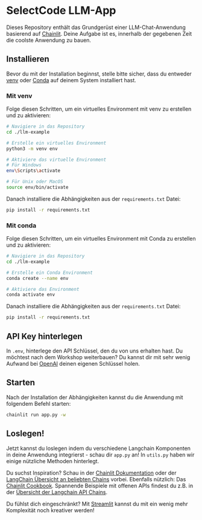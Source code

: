 # SelectCode LLM-App

Dieses Repository enthält das Grundgerüst einer LLM-Chat-Anwendung basierend auf [Chainlit](https://github.com/Chainlit/chainlit).
Deine Aufgabe ist es, innerhalb der gegebenen Zeit die coolste Anwendung zu bauen.


## Installieren

Bevor du mit der Installation beginnst, stelle bitte sicher, dass du entweder [venv](https://docs.python.org/3/library/venv.html) oder [Conda](https://docs.python.org/3/library/venv.html) auf deinem System installiert hast.


### Mit venv

Folge diesen Schritten, um ein virtuelles Environment mit venv zu erstellen und zu aktivieren:

```bash
# Navigiere in das Repository
cd ./llm-example

# Erstelle ein virtuelles Environment
python3 -m venv env

# Aktiviere das virtuelle Environment
# Für Windows
env\Scripts\activate

# Für Unix oder MacOS
source env/bin/activate
```

Danach installiere die Abhängigkeiten aus der `requirements.txt` Datei:

```bash
pip install -r requirements.txt
```

### Mit conda

Folge diesen Schritten, um ein virtuelles Environment mit Conda zu erstellen und zu aktivieren:

```bash
# Navigiere in das Repository
cd ./llm-example

# Erstelle ein Conda Environment
conda create --name env

# Aktiviere das Environment
conda activate env
```

Danach installiere die Abhängigkeiten aus der `requirements.txt` Datei:

```bash
pip install -r requirements.txt
```

## API Key hinterlegen
In `.env`, hinterlege den API Schlüssel, den du von uns erhalten hast. Du möchtest nach dem Workshop weiterbauen?
Du kannst dir mit sehr wenig Aufwand bei [OpenAI](platform.openai.com/) deinen eigenen Schlüssel holen.

## Starten

Nach der Installation der Abhängigkeiten kannst du die Anwendung mit folgendem Befehl starten:

```bash
chainlit run app.py -w
```

## Loslegen!
Jetzt kannst du loslegen indem du verschiedene Langchain Komponenten in deine Anwendung integrierst - schau dir `app.py` an!
In `utils.py` haben wir einige nützliche Methoden hinterlegt.

Du suchst Inspiration? Schau in der [Chainlit Dokumentation](https://docs.chainlit.io/integrations/langchain) oder der [LangChain Übersicht an beliebten Chains](https://python.langchain.com/docs/modules/chains/popular/) vorbei.
Ebenfalls nützlich: Das [Chainlit Cookbook](https://github.com/Chainlit/cookbook/).
Spannende Beispiele mit offenen APIs findest du z.B. in der [Übersicht der Langchain API Chains](https://python.langchain.com/docs/modules/chains/popular/api).

Du fühlst dich eingeschränkt? Mit [Streamlit](https://streamlit.io/) kannst du mit ein wenig mehr Komplexität noch kreativer werden!